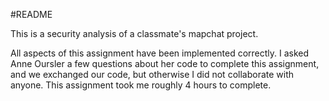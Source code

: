 #README

This is a security analysis of a classmate's mapchat project.

All aspects of this assignment have been implemented correctly.
I asked Anne Oursler a few questions about her code to complete this assignment, and we exchanged our code, but otherwise I did not collaborate with anyone.
This assignment took me roughly 4 hours to complete.
